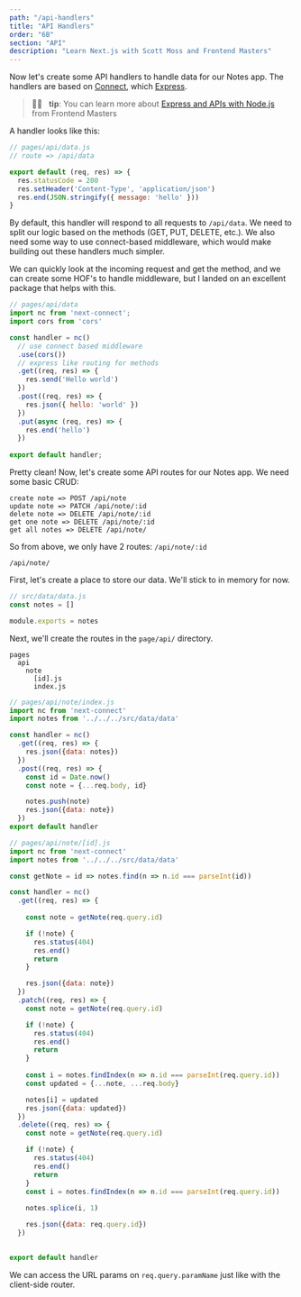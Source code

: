 ```yaml
---
path: "/api-handlers"
title: "API Handlers"
order: "6B"
section: "API"
description: "Learn Next.js with Scott Moss and Frontend Masters"
---
```


Now let's create some API handlers to handle data for our Notes app. The handlers are based on [Connect](https://www.npmjs.com/package/connect), which [Express](https://expressjs.com/). 

> 👍🏾 &nbsp;&nbsp;**tip**: You can learn more about [Express and APIs with Node.js](https://frontendmasters.com/courses/api-design-nodejs-v3/) from Frontend Masters

A handler looks like this:

```js
// pages/api/data.js
// route => /api/data

export default (req, res) => {
  res.statusCode = 200
  res.setHeader('Content-Type', 'application/json')
  res.end(JSON.stringify({ message: 'hello' }))
}
```

By default, this handler will respond to all requests to `/api/data`. We need to split our logic based on the methods (GET, PUT, DELETE, etc.). We also need some way to use connect-based middleware, which would make building out these handlers much simpler. 

We can quickly look at the incoming request and get the method, and we can create some HOF's to handle middleware, but I landed on an excellent package that helps with this. 

```js
// pages/api/data
import nc from 'next-connect';
import cors from 'cors'

const handler = nc()
  // use connect based middleware
  .use(cors())
  // express like routing for methods
  .get((req, res) => {
    res.send('Hello world')
  })
  .post((req, res) => {
    res.json({ hello: 'world' })
  })
  .put(async (req, res) => {
    res.end('hello')
  })
  
export default handler;
```

Pretty clean! Now, let's create some API routes for our Notes app. We need some basic CRUD:

```text
create note => POST /api/note
update note => PATCH /api/note/:id
delete note => DELETE /api/note/:id
get one note => DELETE /api/note/:id
get all notes => DELETE /api/note/
```

So from above, we only have 2 routes:
`/api/note/:id`

`/api/note/`

First, let's create a place to store our data. We'll stick to in memory for now.

```js
// src/data/data.js
const notes = []

module.exports = notes
```

Next, we'll create the routes in the `page/api/` directory.

```text
pages
  api
    note
      [id].js
      index.js
```

```js
// pages/api/note/index.js
import nc from 'next-connect'
import notes from '../../../src/data/data'

const handler = nc()
  .get((req, res) => {
    res.json({data: notes})
  })
  .post((req, res) => {
    const id = Date.now()
    const note = {...req.body, id}

    notes.push(note)
    res.json({data: note})
  })
export default handler
```

```js
// pages/api/note/[id].js
import nc from 'next-connect'
import notes from '../../../src/data/data'

const getNote = id => notes.find(n => n.id === parseInt(id))

const handler = nc()
  .get((req, res) => {
    
    const note = getNote(req.query.id)

    if (!note) {
      res.status(404)
      res.end()
      return
    }

    res.json({data: note})
  })
  .patch((req, res) => {
    const note = getNote(req.query.id)

    if (!note) {
      res.status(404)
      res.end()
      return
    }
    
    const i = notes.findIndex(n => n.id === parseInt(req.query.id))
    const updated = {...note, ...req.body}

    notes[i] = updated
    res.json({data: updated})
  })
  .delete((req, res) => {
    const note = getNote(req.query.id)

    if (!note) {
      res.status(404)
      res.end()
      return
    }
    const i = notes.findIndex(n => n.id === parseInt(req.query.id))
    
    notes.splice(i, 1)

    res.json({data: req.query.id})
  })
  

export default handler
```

We can access the URL params on `req.query.paramName` just like with the client-side router.
